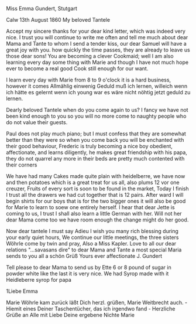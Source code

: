 Miss Emma Gundert, Stutgart

 Calw 13th August 1860
My beloved Tantele

Accept my sincere thanks for your dear kind letter, which was indeed very nice. I trust you will continue to write me often and tell me much about dear Mama and Tante to whom I send a tender kiss, our dear Samuel will have a great joy with you. how quickly the time passes, they are already to leave us those dear sons! You are becoming a clever Cookmaid; well I am also learning every day some thing with Marie and though I have not much hope ever to become a real good Cook still enough for our want.

I learn every day with Marie from 8 to 9 o'clock it is a hard business, however it comes Allmählig einwenig Geduld muß ich lernen, willeich wenn ich hätte es gelernt wenn <als> ich young war es wäre nicht nöhtig jetzt geduld zu lernen.

Dearly beloved Tantele when do you come again to us? I fancy we have not been kind enough to you so you will no more come to naughty people who do not value their guests.

Paul does not play much piano; but I must confess that they are somewhat better than they were so when you come back you will be enchanted with their good behaviour, Frederic is truly becoming a nice boy obedient, affectionate, and learns diligently, he makes great friendship with his papa, they do not quarrel any more in their beds are pretty much contented with their corners

We have had many Cakes made quite plain with heidelberre, we have now and then potatoes which is a great treat for us all, also plums 12 vor one creuzer, Fruits of every sort is soon to be found in the market, 
Today I finish I trust all the drawers we had cut together that is 12 pairs. After ward I will begin shirts for our boys that is for the two bigger ones it will also be good for Marie to learn to soew one entirely herself. I hear that dear Jette is coming to us, I trust I shall also learn a little German with her. Will not her dear Mama come too we have room enough the change might do her good.

Now dear tantele I must say Adieu I wish you many rich blessing during your early quiet hours, We continue our little meetings, the three sisters Wöhrle come by twin and pray, Also a Miss Kapler. Love to all our dear relations "...savasans dire" to dear Mama and Tante a most special Maria sends to you all a schön Grüß Yours ever affectionate
 J. Gundert

Tell please to dear Mama to send us by Ette 6 or 8 pound of sugar in powder white like the last it is very nice. We had Syrop made with it Heidleberre syrop for papa



1Liebe Emma

Marie Wöhrle kam zurück läßt Dich herzl. grüßen, Marie Weitbrecht auch. - Hiemit eines Deiner Taschentücher, das ich irgendwo fand - Herzliche Grüße an Alle mit Liebe Deine ergebene Nichte
 Marie
